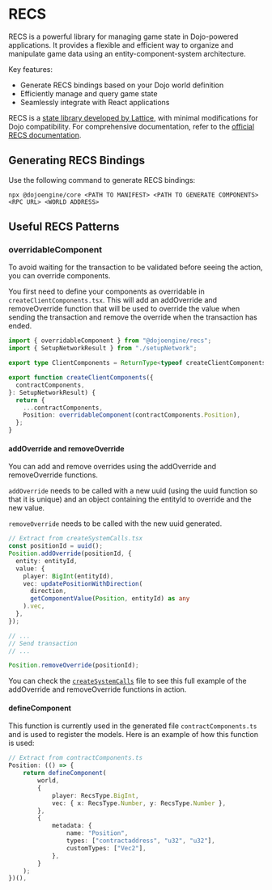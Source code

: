 # RECS

RECS is a powerful library for managing game state in Dojo-powered applications. It provides a flexible and efficient way to organize and manipulate game data using an entity-component-system architecture.

Key features:

- Generate RECS bindings based on your Dojo world definition
- Efficiently manage and query game state
- Seamlessly integrate with React applications

RECS is a [state library developed by Lattice](https://mud.dev/state-query/typescript/recs), with minimal modifications for Dojo compatibility. For comprehensive documentation, refer to the [official RECS documentation](https://mud.dev/state-query/typescript/recs).

## Generating RECS Bindings

Use the following command to generate RECS bindings:

`npx @dojoengine/core <PATH TO MANIFEST> <PATH TO GENERATE COMPONENTS> <RPC URL> <WORLD ADDRESS>`

## Useful RECS Patterns

### overridableComponent

To avoid waiting for the transaction to be validated before seeing the action, you can override components.

You first need to define your components as overridable in `createClientComponents.tsx`. This will add an addOverride and removeOverride function that will be used to override the value when sending the transaction and remove the override when the transaction has ended.

```ts
import { overridableComponent } from "@dojoengine/recs";
import { SetupNetworkResult } from "./setupNetwork";

export type ClientComponents = ReturnType<typeof createClientComponents>;

export function createClientComponents({
  contractComponents,
}: SetupNetworkResult) {
  return {
    ...contractComponents,
    Position: overridableComponent(contractComponents.Position),
  };
}
```

#### addOverride and removeOverride

You can add and remove overrides using the addOverride and removeOverride functions.

`addOverride` needs to be called with a new uuid (using the uuid function so that it is unique) and an object containing the entityId to override and the new value.

`removeOverride` needs to be called with the new uuid generated.

```ts
// Extract from createSystemCalls.tsx
const positionId = uuid();
Position.addOverride(positionId, {
  entity: entityId,
  value: {
    player: BigInt(entityId),
    vec: updatePositionWithDirection(
      direction,
      getComponentValue(Position, entityId) as any
    ).vec,
  },
});

// ...
// Send transaction
// ...

Position.removeOverride(positionId);
```

You can check the [`createSystemCalls`]("https://github.com/dojoengine/dojo.js/blob/main/examples/react/react-app/src/dojo/createSystemCalls.ts") file to see this full example of the addOverride and removeOverride functions in action.

#### defineComponent

This function is currently used in the generated file `contractComponents.ts` and is used to register the models. Here is an example of how this function is used:

```ts
// Extract from contractComponents.ts
Position: (() => {
    return defineComponent(
        world,
        {
            player: RecsType.BigInt,
            vec: { x: RecsType.Number, y: RecsType.Number },
        },
        {
            metadata: {
                name: "Position",
                types: ["contractaddress", "u32", "u32"],
                customTypes: ["Vec2"],
            },
        }
    );
})(),
```
